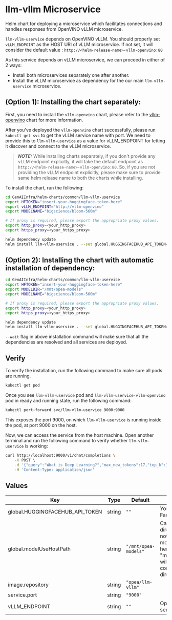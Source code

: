 # llm-vllm Microservice

Helm chart for deploying a microservice which facilitates connections and handles responses from OpenVINO vLLM microservice.

`llm-vllm-uservice` depends on OpenVINO vLLM. You should properly set `vLLM_ENDPOINT` as the HOST URI of vLLM microservice. If not set, it will consider the default value : `http://<helm-release-name>-vllm-openvino:80`

As this service depends on vLLM microservice, we can proceed in either of 2 ways:

- Install both microservices separately one after another.
- Install the vLLM microservice as dependency for the our main `llm-vllm-uservice` microservice.

## (Option 1): Installing the chart separately:

First, you need to install the `vllm-openvino` chart, please refer to the [vllm-openvino](../vllm-openvino) chart for more information.

After you've deployed the `vllm-openvino` chart successfully, please run `kubectl get svc` to get the vLLM service name with port. We need to provide this to `llm-vllm-uservice` as a value for vLLM_ENDPOINT for letting it discover and connect to the vLLM microservice.

> **_NOTE:_** While installing charts separately, if you don't provide any vLLM endpoint explicitly, it will take the default endpoint as `http://<helm-release-name>-vllm-openvino:80`. So, if you are not providing the vLLM endpoint explicitly, please make sure to provide same helm release name to both the charts while installing.

To install the chart, run the following:

```bash
cd GenAIInfra/helm-charts/common/llm-vllm-uservice
export HFTOKEN="insert-your-huggingface-token-here"
export vLLM_ENDPOINT="http://vllm-openvino"
export MODELNAME="bigscience/bloom-560m"

# If proxy is required, please export the appropriate proxy values.
export http_proxy=<your_http_proxy>
export https_proxy=<your_https_proxy>

helm dependency update
helm install llm-vllm-uservice . --set global.HUGGINGFACEHUB_API_TOKEN=${HFTOKEN} --set vLLM_ENDPOINT=${vLLM_ENDPOINT} --set LLM_MODEL_ID=${MODELNAME} --set global.http_proxy=${http_proxy} --set global.https_proxy=${https_proxy} --wait
```

## (Option 2): Installing the chart with automatic installation of dependency:

```bash
cd GenAIInfra/helm-charts/common/llm-vllm-uservice
export HFTOKEN="insert-your-huggingface-token-here"
export MODELDIR="/mnt/opea-models"
export MODELNAME="bigscience/bloom-560m"

# If proxy is required, please export the appropriate proxy values.
export http_proxy=<your_http_proxy>
export https_proxy=<your_https_proxy>

helm dependency update
helm install llm-vllm-uservice . --set global.HUGGINGFACEHUB_API_TOKEN=${HFTOKEN} --set global.modelUseHostPath=${MODELDIR} --set LLM_MODEL_ID=${MODELNAME} --set vllm-openvino.LLM_MODEL_ID=${MODELNAME} --set autodependency.enabled=true --set global.http_proxy=${http_proxy} --set global.https_proxy=${https_proxy} --wait
```

`--wait` flag in above installation command will make sure that all the dependencies are resolved and all services are deployed.

## Verify

To verify the installation, run the following command to make sure all pods are running.

```bash
kubectl get pod
```

Once you see `llm-vllm-uservice` pod and `llm-vllm-uservice-vllm-openvino` pod in ready and running state, run the following command:

```bash
kubectl port-forward svc/llm-vllm-uservice 9000:9000
```

This exposes the port 9000, on which `llm-vllm-uservice` is running inside the pod, at port 9000 on the host.

Now, we can access the service from the host machine. Open another terminal and run the following command to verify whether `llm-vllm-uservice` is working:

```bash
curl http://localhost:9000/v1/chat/completions \
    -X POST \
    -d '{"query":"What is Deep Learning?","max_new_tokens":17,"top_k":10,"top_p":0.95,"typical_p":0.95,"temperature":0.01,"repetition_penalty":1.03,"streaming":true}' \
    -H 'Content-Type: application/json'
```

## Values

| Key                             | Type   | Default              | Description                                                                                                                                                   |
| ------------------------------- | ------ | -------------------- | ------------------------------------------------------------------------------------------------------------------------------------------------------------- |
| global.HUGGINGFACEHUB_API_TOKEN | string | `""`                 | Your own Hugging Face API token                                                                                                                               |
| global.modelUseHostPath         | string | `"/mnt/opea-models"` | Cached models directory, vLLM will not download if the model is cached here. The host path "modelUseHostPath" will be mounted to container as /data directory |
| image.repository                | string | `"opea/llm-vllm"`    |                                                                                                                                                               |
| service.port                    | string | `"9000"`             |                                                                                                                                                               |
| vLLM_ENDPOINT                   | string | `""`                 | OpenVINO vLLM service endpoint                                                                                                                                |
